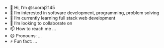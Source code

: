 - 👋 Hi, I’m @sooraj2145
- 👀 I’m interested in software development, programming, problem solving
- 🌱 I’m currently learning full stack web development
- 💞️ I’m looking to collaborate on 
- 📫 How to reach me ...
- 😄 Pronouns: ...
- ⚡ Fun fact: ...

<!---
sooraj2145/sooraj2145 is a ✨ special ✨ repository because its `README.md` (this file) appears on your GitHub profile.
You can click the Preview link to take a look at your changes.
--->
